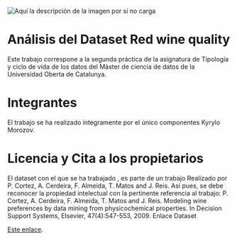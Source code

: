 ![Aquí la descripción de la imagen por si no carga](https://i.pinimg.com/originals/56/7f/7a/567f7aefe14561e6e07fcb4003127a0c.png)
# Análisis del Dataset Red wine quality

Este trabajo correspone a la segunda práctica de la asignatura de Tipología y ciclo de vida de los datos del Máster de ciencia de datos de la Universidad Oberta de Catalunya.

# Integrantes

El trabajo se ha realizado íntegramente por el único componentes Kyrylo Morozov.

# Licencia y Cita a los propietarios

El dataset con el que  se ha trabajado , es parte de un trabajo Realizado por P. Cortez, A. Cerdeira, F.
Almeida, T. Matos and J. Reis. Así pues, se debe reconocer la propiedad intelectual con la pertinente referencia
al trabajo:
P. Cortez, A. Cerdeira, F. Almeida, T. Matos and J. Reis. Modeling wine preferences by data mining from
physicochemical properties. In Decision Support Systems, Elsevier, 47(4):547-553, 2009. Enlace Dataset
<p><a href="https://archive.ics.uci.edu/ml/datasets/wine+quality" target="_blank">Este enlace</a>.</p>
